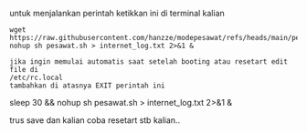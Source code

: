 untuk menjalankan perintah ketikkan ini di terminal kalian 

```
wget https://raw.githubusercontent.com/hanzze/modepesawat/refs/heads/main/pesawat.sh
nohup sh pesawat.sh > internet_log.txt 2>&1 &

jika ingin memulai automatis saat setelah booting atau resetart edit file di
/etc/rc.local
tambahkan di atasnya EXIT perintah ini
```
sleep 30 && nohup sh pesawat.sh > internet_log.txt 2>&1 &

trus save dan kalian coba resetart stb kalian.. 

